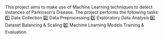 This project aims to make use of Machine Learning techniques to detect instances of Parkinson's Disease. The project performs the following tasks:
1️⃣ Data Collection
2️⃣ Data Preprocessing
3️⃣ Exploratory Data Analysis
4️⃣ Dataset Balancing & Scaling
5️⃣ Machine Learning Models Training & Evaluation
